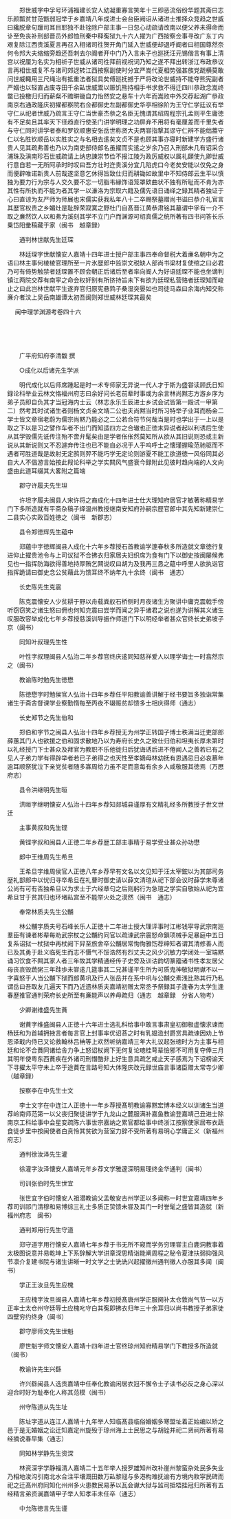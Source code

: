 <!-- { "loadSidebar": true } -->
　　郑世威字中孚号环浦福建长安人幼凝重寡言笑年十三即恶流俗纷华题其斋曰志乐颜瓢贫甘范甑弱冠举于乡嘉靖八年成进士会台臣阙诏从诸进士推择众竞趋之世威曰纔脱章句躐司耳目耶独不赴铨除户部主事一日忽心动疏请改南以便父养未得命而讣至免丧补刑部晋员外郎恤刑秦中释寃狱九十六人擢为广西按察佥事寻改广东丁内艰复除江西贵溪夏言再召入相诸司徃贺开角门延入世威便却退呼阍者曰相国尊然奈何令邦大夫缩缩旁趋还吾刺去尔阍者开中门乃入言未子也廵抚汪元锡偕言有事上清宫以祝厘为名实为相祈子世威从诸司徃拜前视祝词乃知之遂不拜出转浙江布政叅议言再相世威复不与诸司郊迓转江西按察副使时分宜严嵩代夏相势强甚族党虣横莫敢问世威輙用三尺绳治有抵重法者狱具矣傅廵抚撼于严将改论世威持不能夺熊宪副者严姻也以轻直占废寺田千余畆世威鬻以赈饥熊持相手书求救不得迁四川叅政念嵩终螫已投檄归归而薪粲不赡畊锄自力怡然安之悬车十六年而嵩败中外交荐起湖广叅政南京右通政隆庆初擢都察院右佥都御史左副都御史华亭相徐阶为王守仁学廷议有举守仁从祀者世威乃疏言王守仁当世豪杰叅之名臣无愧谓其绍周程宗孔孟则平生庸徳有不足矣且其率天下径趋直行使圣门讲学明理之功屏弃不用将有毫厘差而千里失者与守仁同时讲学者泰和罗钦顺惠安张岳世称贤大夫两甞指撃其谬守仁辨不能绌葢守仁以名胜钦顺岳以实胜实之与名相去逺矣文贞不是也顾其事亦寝时新建学方盛行诸贵人见其疏弗善也乃以为南吏部侍郎名虽擢而实逺之岁余乃召入刑部未几有诏采合浦珠及滇南珍石世威疏请上纳忠諌崇节俭不报江陵为政厉威权以属礼頥使九卿世威行意自若一无所阿承时时叹曰吾方壮时迕贵溪分宜几陷虎口今老矣安能以仅免之身而便辟唯诺新贵人前哉遂坚意乞休得旨致仕归而耕锄如故里中不知侍郎云生平以慎独为要力行为宗与人交久要不忘一切脂韦縁饰语笼罩欵曲状不独有所耻而不肯为亦其性有所执而不能为者其学一以濓洛为宗取六籍及儒先语日诵绎之録其精者独证于心曰直谅为友严师为师展也宋儒实获我私年八十二卒赐祭墓赠尚书谥曰恭介礼官言其歴官权贵之乡媚灶是耻辞荣寂寞之野杜门自髙晋江黄恭肃铭其墓谓中孚有一介不取之亷然饮人以和弗为溪刻其学不立门户而渊源可绍真儒之统所著有四书问答长乐乗岱阳彚稿藏于家（闽书　越章録）

　　通判林世献先生廷琛

　　林廷琛字世献懐安人嘉靖十四年进士授户部主事四奉命督税大着亷名朝中为之语曰林主事何棱棱官理所至一片氷歴郎中监崇文税缺人部尚书梁材复使绾之曰必君乃可有倚势触禁者廷琛置不顾会朝正后诸后至者率向阍人为好语廷琛不能也坐谪判镇江两院交荐有南寜之命会权奸别有所挤持旨未下有欲为廷琛私营赂者廷琛知而峻止之曰此岂林世献平生遂弃官归原宪悬鹑子桑湿突晏如也司徒马森曰余海内知交称亷介者汶上吴岳南雄谭太初吾闽则郑世威林廷琛其最矣 

　
闽中理学渊源考卷四十六

　

　　

　　广平府知府李清馥 撰

　　○成化以后诸先生学派

　　明代成化以后师席踵起是时一术专师家无异说一代人才于斯为盛甞读顾氏日知録论科举业云林文恪福州府志曰余好问长老前辈时事或为余言林尚黙志方游乡序为弟子员即自负其才当冠海内士云（林志永乐壬辰进士乡试会试皆第一殿试一甲第二）然考其时试诸生者则杨文贞金文靖二公也夫尚黙当时所习特举子业耳而杨金二学士皆文章宿老蔚为儒宗尚黙乃能必之二公若合符节何哉当是时也学出于一上以是取之下以是习之譬作车者不出门而知适四方之合辙也正徳末异说者起以利诱后生使从其学毁儒先诋传注殆不啻弁髦矣由是学者伥伥然莫知所从欲从其旧说则恐或主新说从其新说则又不忍遽弃传注也已不能自必况于人乎呜呼士之懐瑾握瑜范驰驱而不遇者可胜道哉是故射无定鹄则羿不能巧学无定论则游夏不能工欲道徳一风俗同其必自大人不倡游言始按此叚论科举之学实闗风气盛衰今録附此见彼时趋向端的人文向盛由此道耳缀其大畧附之篇端

　　郡守许履夫先生坦

　　许坦字履夫闽县人宋许将之裔成化十四年进士仕大理知府居官才敏著称精易学门下多所造就有平斋杂稿子绎温州教授继南安知府孙嗣宗歴官郎中其先知新建崇仁二县实心实政百姓徳之（闽书　新郡志）

　　县令郑徳辉先生藴中

　　郑藴中字徳辉闽县人成化十六年乡荐授石首教谕学邃春秋多所造就文章徳行复进仰止擢贵池令与上司议狱不合拂衣归家居夫妇织席为食有门下以御史按闽屡候弗见也一指挥防海欲得善地持厚贿乞闗说叹曰胡为及我再三恳之藴中呼里人欲执诣官指挥跪请曰御史念公贫藉此为馈耳终不纳年九十余终（闽书　通志）

　　长史陈先生克震

　　陈克震懐安人少贫耕于野以舟载粪舣石桥侧时月夜诸生方聚讲中庸克震戟手傍听窃窃笑之诸生怒曰佣也何知克震曰尝学而闻之异乎诸君之说也遂为讲解其义诸生叹服改容举成化七年乡荐授慈溪训导振作师道门下以明经举者甚众官终长史弟坡子京（闽书）

　　同知叶叔理先生性

　　叶性字叔理闽县人弘治二年乡荐官终庆逺同知慈祥爱人以理学诲士一时翕然宗之（闽书）

　　教谕陈时勉先生徳懋

　　陈徳懋字时勉侯官人弘治十四年乡荐任平阳教谕善讲解于经书要旨多独诣常集诸生于斋舎督课学业察勤惰每至丙夜不辍赈贫却馈多士相庆得师（通志）

　　长史郑节之先生伯和

　　郑伯和字节之闽县人弘治十四年乡荐授无为州学正转国子博士秩满当迁吏部郎薛蕙其门人也欲援之伯和固求散地乃以为寿府长史久之致仕归伯和坦夷长厚未第时以礼经授门下士甚众及拜官为教职不乐他徙归后犹诲诱后进不倦闻人之善若已有之见人子弟力学有得辟举者若已子弟得之也天性至孝嫡母林幼抚有恩遇忌日必哀慕年逾耳顺祭犹泣下亲党贫者随多寡周给力虽不足而意每有余乡人咸敬服其徳焉（万厯府志）

　　县令洪继明先生晅

　　洪晅字继明懐安人弘治十四年乡荐知郯城县谨厚有文精礼经多所教授子世文世迁

　　主事黄叔和先生铿

　　黄铿字叔和闽县人正徳二年乡荐歴工部主事精于易学受业甚众孙功懋

　　郎中王维周先生希旦

　　王希旦字维周侯官人正徳八年乡荐早有文名以文见知于汪太宰鋐以为其部司务歴礼部郎中以忧归寻卒希旦在礼曹时御史请以薛文清瑄从祀下部会议时薛学未尊诸公尚有可有否独希旦以为求士于六经章句之后则躬行为急瑄之学实自敬始从祀为宜希旦甘于贫其归也环堵畆宫至不能举火处之漠然（闽书　通志）

　　奉常林质夫先生公黼

　　林公黼字质夫号石峰长乐人正徳十二年进士授大理评事时江彬钱寜导武宗南廵羣臣有谏者彬辈每劝武宗杖之公黼约同官以疏谏武宗震怒命鎻项械手足暴庭中五日复系诏狱一杖狱中再杖阙下舁至旅舎卒公黼居常恂恂雅饬荐绅知者谓其清修善人而已及其勇于赴义临死生而志不慑气不馁浩然有烈丈夫之风少沉敏力学闭处一室端黙诵习饮食不闗其家人者三年故其学精通经传子史旁及训诂韵切篆籀诸书性孝友居父母丧哀毁蔬粥三年跬歩未甞逺几筵事其二兄甚谨平生所为可质鬼神敬狱明谳不以一字喜怒于人当公黼下狱而郎黄巩及行人张岳并在系中巩与公黼交素浅比熟其行乃私谓岳曰吾取友几遍天下而乃近遗林质夫嘉靖初赠太常丞予祭録其子逢春为太学生逢春歴推官通判荣府长史所至有亷能声以养母疏归（通志　越章録　分省人物考）

　　少卿谢维盛先生蕡

　　谢蕡字维盛闽县人正徳十六年进士选礼科给事中敢言事肃皇初御极虚懐求谏而杨廷和为首辅拥掖言者每言官上封事率优诏荅之时有乳媪滥封爵赏具疏谏因劝上节恩泽戢内侍已又论救翰林吕柟等上欢然听纳嘉靖三年大礼议起张璁时方为主事与相廷和论不合蕡同诸给舎力争上怒诏杖阙下无何复论璁桂萼辈憸邪不可用复夺俸三月其明年使粤东西蕡疾在外诸司刑憯酷非上好生意具疏乞戒止天子感焉为下诏榜谕天下寻擢太平守未上卒于途蕡在言路号知大体隆庆改元録世庙言事诸臣赠太常寺少卿（越章録）

　　按察李在中先生士文

　　李士文字在中连江人正徳十一年乡荐授髙明教谕寡黙宏博本经义以训诸生当道荐岭南师范第一以父丧归聚徒讲学于九龙山之麓服满补嘉鱼教谕登嘉靖己丑进士除南京工科给事中会星变疏陈六事世宗嘉纳之累官都给事中终浙江按察使家居布衣蔬食徒步里中按闽使者白贲怜其贫欲为营室力辞不受所著有易明心学庸正义（新福州府志）

　　通判徐汝泽先生灌

　　徐灌字汝泽懐安人嘉靖元年乡荐文学雅邃深明易理终金华通判（闽书）

　　司训张伯时先生世宜

　　张世宜字伯时懐安人祖潜教谕父孟敬安吉州学正以多闻称一时世宜嘉靖四年乡荐司训祁门清穆和易博综三礼士多质正贽馈未甞及其门一时誉髦之盛皆其造就（新福州府志　闽书）

　　通判郑用行先生守道

　　郑守道字用行懐安人嘉靖七年乡荐于书无所不窥而学务穷理甞主白鹿洞教事着太极图说意并易乾坤上下系辞解大学讲章深思精诣能阐周程之秘令夏津扶弱抑强风节凛介复建书院与诸生讲晰一时文学之士诜诜兴起擢徽州通判徽人亦服其多闻（闽书）

　　学正王汝旦先生应槐

　　王应槐字汝旦闽县人嘉靖七年乡荐初授髙唐州学正服阕补太仓敦尚气节一以方正率士太仓州守廷辱士应槐叱守白其寃即拂衣归年三十余耳归以尚书教授子弟家徒四壁穷约终身（闽书）

　　郡守廖师文先生世魁

　　廖世魁字师文懐安人嘉靖十四年进士官终琼州知府精易学门下教授多所造就（闽书）

　　教谕许先生兴繇

　　许兴繇闽县人选贡嘉靖中任奉化教谕闲居衣冠不懈令士子读书必反之身心深以迎合时好为耻奉化人称其范模（闽书）

　　州守陈道从先生址

　　陈址字道从连江人嘉靖十九年举人知临髙县临俗婚姻多寒盟址着正始编以矫之邑于是无婚姻之讼迁知嘉定州旋殁于琼州海上士民思之与胡铨并祀二贤祠所著有易经摘说春早集（通志）

　　同知林学静先生资深

　　林资深字学静福清人嘉靖二十五年举人授罗雄知州改补崖州黎蛮杂处民多失业乃相地浚沟引南北水合注平壤溉田数万畆黎冦与多港构难抚谕有方境内敉寜民碑而祀之迁髙州府同知化州州多火患教民易茅以瓦会谳大狱与监司抵牾挂冠归所著有五经精言弟资澜嘉靖甲子举人知孝丰未任卒（通志）

　　中允陈徳言先生谨

